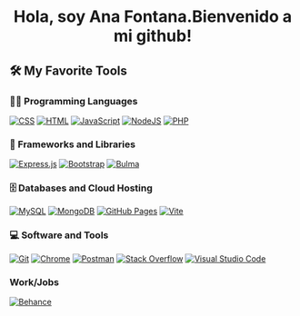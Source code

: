 <div>
  <img src="">
</div>

<div align="center">
<h1 align="center">Hola, soy Ana Fontana.Bienvenido a mi github!</h1>
</div>


<!--
**Fontany05/Fontany05** is a ✨ _special_ ✨ repository because its `README.md` (this file) appears on your GitHub profile.

## Sobre mi

- 🔭 I’m currently working on ...
- 🌱 I’m currently learning ...
- 👯 I’m looking to collaborate on ...
- 🤔 I’m looking for help with ...
- 💬 Ask me about ...
- 📫 How to reach me: ...
- 😄 Pronouns: ...
- ⚡ Fun fact: ...
-->

## 🛠️ My Favorite Tools

### 👨‍💻 Programming Languages

<p>
    <a href="#"><img alt="CSS" src="https://img.shields.io/badge/CSS%20-%231572B6.svg?logo=css3&logoColor=white"></a>
    <a href="#"><img alt="HTML" src="https://img.shields.io/badge/HTML%20-%23E34F26.svg?logo=html5&logoColor=white"></a>
    <a href="#"><img alt="JavaScript" src="https://img.shields.io/badge/JavaScript%20-%23F7DF1E.svg? 
    logo=javascript&logoColor=black"></a>
    <a href="#"><img alt="NodeJS" src="https://img.shields.io/badge/Node.js%20-%2343853D.svg?logo=node.js&logoColor=white"></a>
    <a href="#"><img alt="PHP" src="https://img.shields.io/badge/PHP-%23777BB4.svg?logo=php&logoColor=white"></a>

</p>
   
### 🧰 Frameworks and Libraries

<p> 
    <a href="#"><img alt="Express.js" src="https://img.shields.io/badge/express.js-%23404d59.svg?style=for-the-badge&logo=express&logoColor=%2361DAFB"></a>
    <a href="#"><img alt="Bootstrap" src="https://img.shields.io/badge/Bootstrap-563D7C?style=for-the-badge&logo=bootstrap&logoColor=white"></a>
    <a href="#"><img alt="Bulma" src="https://img.shields.io/badge/bulma-00D0B1?style=for-the-badge&logo=bulma&logoColor=white"></a>
</p>

### 🗄️ Databases and Cloud Hosting

<p>
   <a href="#"><img alt="MySQL" src=" https://img.shields.io/badge/mysql-4479A1.svg?style=for-the-badge&logo=mysql&logoColor=white"></a>
   <a href="#"><img alt="MongoDB" src="(https://img.shields.io/badge/MongoDB-%234ea94b.svg?style=for-the-badge&logo=mongodb&logoColor=white"></a>
   <a href="#"><img alt="GitHub Pages" src="https://img.shields.io/badge/GitHub%20Pages-%23327FC7.svg?logo=github&logoColor=white"></a>
   <a href="#"><img alt="Vite" src="https://img.shields.io/badge/GitHub%20Pages-%23327FC7.svg?logo=github&logoColor=white](https://img.shields.io/badge/vite-%23646CFF.svg?style=for-the- 
   badge&logo=vite&logoColor=white"></a>
</p>


### 💻 Software and Tools

<p>
    <a href="#"><img alt="Git" src="https://img.shields.io/badge/git-%23F05033.svg?style=for-the-badge&logo=git&logoColor=white"></a>
    <a href="#"><img alt="Chrome" src="https://img.shields.io/badge/Chrome-3DDC84?logo=google-chrome&logoColor=white"></a>
    <a href="#"><img alt="Postman" src="https://img.shields.io/badge/Postman-FF6C37?logo=postman&logoColor=white"></a>
    <a href="#"><img alt="Stack Overflow" src="https://img.shields.io/badge/-Stack%20Overflow-FE7A16?logo=stack-overflow&logoColor=white"></a>
    <a href="#"><img alt="Visual Studio Code" src="https://img.shields.io/badge/Visual%20Studio%20Code-0078d7.svg?logo=visual-studio-code&logoColor=white"></a>
</p>

### Work/Jobs
<p>
   <a href="#"><img alt="Behance" src="https://img.shields.io/badge/Behance-1769ff?style=for-the-badge&logo=behance&logoColor=white"></a>
</p>



